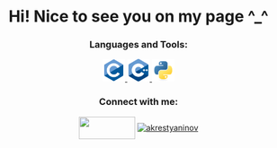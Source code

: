 <h1 align="center">Hi! Nice to see you on my page ^_^</h1>
<!-- <h3 align="center">Make yourself comfortable and look to my projects</h3> -->

<h3 align="center">Languages and Tools:</h3>
<p align="center"> <a href="https://www.cprogramming.com/" target="_blank" rel="noreferrer"> <img src="https://raw.githubusercontent.com/devicons/devicon/master/icons/c/c-original.svg" alt="c" width="40" height="40"/> </a> <a href="https://www.w3schools.com/cpp/" target="_blank" rel="noreferrer"> <img src="https://raw.githubusercontent.com/devicons/devicon/master/icons/cplusplus/cplusplus-original.svg" alt="cplusplus" width="40" height="40"/> </a> <a href="https://www.python.org" target="_blank" rel="noreferrer"> <img src="https://raw.githubusercontent.com/devicons/devicon/master/icons/python/python-original.svg" alt="python" width="40" height="40"/> </a> </p>

<h3 align="center">Connect with me:</h3>
<p align="center">
<a href="https://t.me/ankrt" target="blank"><img align="center" src="https://img.shields.io/badge/-Telegram-red?color=white&logo=telegram&logoColor=blue" height="40" width="100" /></a>
<a href="https://instagram.com/akrestyaninov" target="blank"><img align="center" src="https://img.shields.io/badge/-Instagram-red?color=DD2A7B&logo=instagram&logoColor=white" alt="akrestyaninov" height="40" width="100" /></a>
</p>

